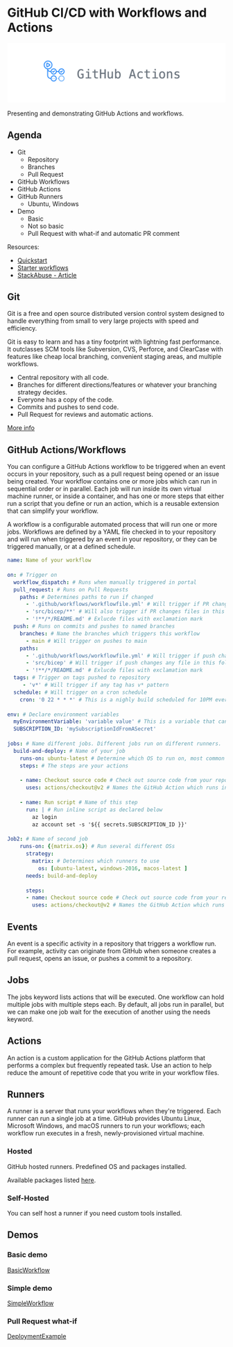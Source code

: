 # GitHub CI/CD with Workflows and Actions

!["GitHub Actions"](.media/ghactions.png)

Presenting and demonstrating GitHub Actions and workflows.

## Agenda

- Git
  - Repository
  - Branches
  - Pull Request
- GitHub Workflows
- GitHub Actions
- GitHub Runners
  - Ubuntu, Windows
- Demo
  - Basic
  - Not so basic
  - Pull Request with what-if and automatic PR comment

Resources:

- [Quickstart](https://docs.github.com/en/actions/quickstart)
- [Starter workflows](https://github.blog/2021-12-17-getting-started-with-github-actions-just-got-easier/)
- [StackAbuse - Article](https://stackabuse.com/getting-started-with-github-actions-software-automation/)

## Git

Git is a free and open source distributed version control system designed to handle everything from small to very large projects with speed and efficiency.

Git is easy to learn and has a tiny footprint with lightning fast performance. It outclasses SCM tools like Subversion, CVS, Perforce, and ClearCase with features like cheap local branching, convenient staging areas, and multiple workflows.

- Central repository with all code.
- Branches for different directions/features or whatever your branching strategy decides.
- Everyone has a copy of the code.
- Commits and pushes to send code.
- Pull Request for reviews and automatic actions.

[More info](https://git-scm.com/)

## GitHub Actions/Workflows

You can configure a GitHub Actions workflow to be triggered when an event occurs in your repository, such as a pull request being opened or an issue being created.
Your workflow contains one or more jobs which can run in sequential order or in parallel.
Each job will run inside its own virtual machine runner, or inside a container, and has one or more steps that either run a script that you define or run an action, which is a reusable extension that can simplify your workflow.

A workflow is a configurable automated process that will run one or more jobs. Workflows are defined by a YAML file checked in to your repository and will run when triggered by an event in your repository, or they can be triggered manually, or at a defined schedule.

```yaml
name: Name of your workflow

on: # Trigger on
  workflow_dispatch: # Runs when manually triggered in portal
  pull_request: # Runs on Pull Requests
    paths: # Determines paths to run if changed
      - '.github/workflows/workflowfile.yml' # Will trigger if PR changes this file
      - 'src/bicep/**' # Will also trigger if PR changes files in this folder
      - '!**/*/README.md' # Exlucde files with exclamation mark
  push: # Runs on commits and pushes to named branches
    branches: # Name the branches which triggers this workflow
      - main # Will trigger on pushes to main
    paths:
      - '.github/workflows/workflowfile.yml' # Will trigger if push changes this file
      - 'src/bicep' # Will trigger if push changes any file in this folder
      - '!**/*/README.md' # Exlucde files with exclamation mark
  tags: # Trigger on tags pushed to repository
     - 'v*' # Will trigger if any tag has v* pattern
  schedule: # Will trigger on a cron schedule
    cron: '0 22 * * *' # This is a nighly build scheduled for 10PM every day.

env: # Declare environment variables
  myEnvironmentVariable: 'variable value' # This is a variable that can be used in your actions
  SUBSCRIPTION_ID: 'mySubscriptionIdFromASecret'

jobs: # Name different jobs. Different jobs run on different runners.
  build-and-deploy: # Name of your job
    runs-on: ubuntu-latest # Determine which OS to run on, most common ubuntu-latest or windows-latest. Can also run on a matrix of OS's.
    steps: # The steps are your actions

    - name: Checkout source code # Check out source code from your repo
      uses: actions/checkout@v2 # Names the GitHub Action which runs in this step

    - name: Run script # Name of this step
      run: | # Run inline script as declared below
        az login
        az account set -s '${{ secrets.SUBSCRIPTION_ID }}'

Job2: # Name of second job
    runs-on: {{matrix.os}} # Run several different OSs
      strategy:
        matrix: # Determines which runners to use
          os: [ubuntu-latest, windows-2016, macos-latest ]
      needs: build-and-deploy
      
      steps:
      - name: Checkout source code # Check out source code from your repo
        uses: actions/checkout@v2 # Names the GitHub Action which runs in this step
```

## Events

An event is a specific activity in a repository that triggers a workflow run. For example, activity can originate from GitHub when someone creates a pull request, opens an issue, or pushes a commit to a repository.

## Jobs

The jobs keyword lists actions that will be executed. One workflow can hold multiple jobs with multiple steps each.
By default, all jobs run in parallel, but we can make one job wait for the execution of another using the needs keyword.

## Actions

An action is a custom application for the GitHub Actions platform that performs a complex but frequently repeated task. Use an action to help reduce the amount of repetitive code that you write in your workflow files.

## Runners

A runner is a server that runs your workflows when they're triggered. Each runner can run a single job at a time. GitHub provides Ubuntu Linux, Microsoft Windows, and macOS runners to run your workflows; each workflow run executes in a fresh, newly-provisioned virtual machine.

### Hosted

GitHub hosted runners. Predefined OS and packages installed.

Available packages listed [here](https://docs.github.com/en/actions/using-github-hosted-runners/about-github-hosted-runners#preinstalled-software).

### Self-Hosted

You can self host a runner if you need custom tools installed.

## Demos

### Basic demo

[BasicWorkflow](.github/workflows/basicworkflow.yml)



### Simple demo

[SimpleWorkflow](.github/workflows/SimpleWorkflow.yml)

### Pull Request what-if

[DeploymentExample](.github/workflows/DeploymentExample.yml)
